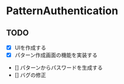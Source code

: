 PatternAuthentication
====

## TODO
- [x] UIを作成する
- [x] パターン作成画面の機能を実装する
- [] パターンからパスワードを生成する
- [] バグの修正